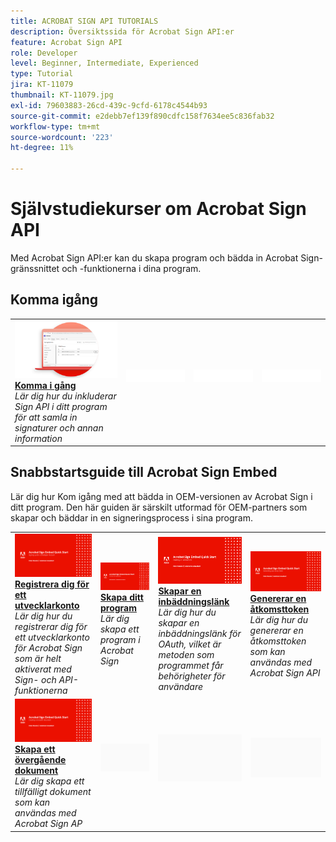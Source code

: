 ```yaml
---
title: ACROBAT SIGN API TUTORIALS
description: Översiktssida för Acrobat Sign API:er
feature: Acrobat Sign API
role: Developer
level: Beginner, Intermediate, Experienced
type: Tutorial
jira: KT-11079
thumbnail: KT-11079.jpg
exl-id: 79603883-26cd-439c-9cfd-6178c4544b93
source-git-commit: e2debb7ef139f890cdfc158f7634ee5c836fab32
workflow-type: tm+mt
source-wordcount: '223'
ht-degree: 11%

---
```


# Självstudiekurser om Acrobat Sign API

Med Acrobat Sign API:er kan du skapa program och bädda in Acrobat Sign-gränssnittet och -funktionerna i dina program.

## Komma igång

<table style="table-layout:fixed">
<tr>
   <td>
    <a href="signapi.md">
      <img alt="Komma igång" src="assets/GSASAPI_thumb.png" />
    </a>
    <div>
    <a href="signapi.md"><strong>Komma i gång</strong></a>
    </div>
    <em>Lär dig hur du inkluderar Sign API i ditt program för att samla in signaturer och annan information</em>
    <br>
  </td>
  <td>
    <img alt="Avgränsare" src="../assets/WhiteBanner_Placeholder.png" />
    <div>
    <br>
  </td>
  <td>
    <img alt="Avgränsare" src="../assets/WhiteBanner_Placeholder.png" />
    <div>
    <br>
  </td>
  <td>
    <img alt="Avgränsare" src="../assets/WhiteBanner_Placeholder.png" />
    <div>
    <br>
  </td>
</tr>
</table>

## Snabbstartsguide till Acrobat Sign Embed

Lär dig hur Kom igång med att bädda in OEM-versionen av Acrobat Sign i ditt program. Den här guiden är särskilt utformad för OEM-partners som skapar och bäddar in en signeringsprocess i sina program.

<table style="table-layout:fixed">
<tr>
 <td>
   <a href="sign-up-developer-account.md">
      <img alt="Registrera dig för ett utvecklarkonto" src="assets/Signingup_1280.png" />
   </a>
    <div>
   <a href="sign-up-developer-account.md"><strong>Registrera dig för ett utvecklarkonto</strong></a>
    </div>
    <em>Lär dig hur du registrerar dig för ett utvecklarkonto för Acrobat Sign som är helt aktiverat med Sign- och API-funktionerna</em>
    <br>
  </td>
  <td>
   <a href="creating-your-application.md">
      <img alt="Skapa ditt program" src="assets/Creatingyourapplication_1280.png" />
   </a>
    <div>
   <a href="creating-your-application.md"><strong>Skapa ditt program</strong></a>
    </div>
    <em>Lär dig skapa ett program i Acrobat Sign</em>
    <br>
  </td>
   <td>
   <a href="creating-an-embed-link.md">
      <img alt="Skapa en inbäddningslänk" src="assets/Creatinganembedlink_1280.png" />
   </a>
    <div>
   <a href="creating-an-embed-link.md"><strong>Skapar en inbäddningslänk</strong></a>
    </div>
    <em>Lär dig hur du skapar en inbäddningslänk för OAuth, vilket är metoden som programmet får behörigheter för användare</em>
    <br>
  </td>
  <td>
   <a href="generating-an-access-token.md">
      <img alt="Genererar en åtkomsttoken" src="assets/Generatingyouraccesstoken_1280.png" />
   </a>
    <div>
   <a href="generating-an-access-token.md"><strong>Genererar en åtkomsttoken</strong></a>
    </div>
    <em>Lär dig hur du genererar en åtkomsttoken som kan användas med Acrobat Sign API</em>
    <br>
  </td>
</tr>
<tr>
  <td>
   <a href="creating-a-transient-document.md">
      <img alt="Skapa ett övergående dokument" src="assets/Creatingatransientdocument_1280.png" />
   </a>
    <div>
   <a href="creating-a-transient-document.md"><strong>Skapa ett övergående dokument</strong></a>
    </div>
    <em>Lär dig skapa ett tillfälligt dokument som kan användas med Acrobat Sign AP</em>
    <br>
  </td>
  <td>
    <img alt="Avgränsare" src="../assets/GrayBanner_Placeholder.png" />
    <div>
    <br>
  </td>
   <td>
    <img alt="Avgränsare" src="../assets/GrayBanner_Placeholder.png" />
    <div>
    <br>
  </td>
  <td>
    <img alt="Avgränsare" src="../assets/GrayBanner_Placeholder.png" />
    <div>
    <br>
  </td>
</tr>
</table>
